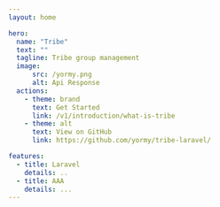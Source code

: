 ```yaml
---
layout: home

hero:
  name: "Tribe"
  text: ""
  tagline: Tribe group management
  image:
      src: /yormy.png
      alt: Api Response
  actions:
    - theme: brand
      text: Get Started
      link: /v1/introduction/what-is-tribe
    - theme: alt
      text: View on GitHub
      link: https://github.com/yormy/tribe-laravel/

features:
  - title: Laravel
    details: ..
  - title: AAA
    details: ...
---
```

